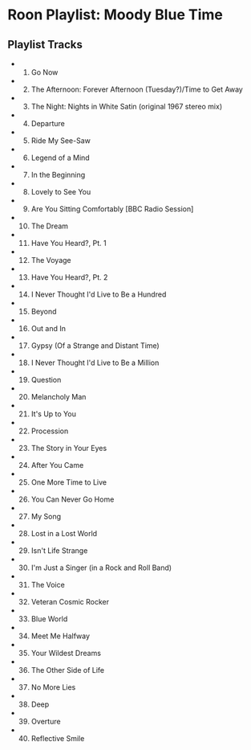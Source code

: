 # Roon Playlist: Moody Blue Time

## Playlist Tracks


- 1. Go Now
- 2. The Afternoon: Forever Afternoon (Tuesday?)/Time to Get Away
- 3. The Night: Nights in White Satin (original 1967 stereo mix)
- 4. Departure
- 5. Ride My See-Saw
- 6. Legend of a Mind
- 7. In the Beginning
- 8. Lovely to See You
- 9. Are You Sitting Comfortably [BBC Radio Session]
- 10. The Dream
- 11. Have You Heard?, Pt. 1
- 12. The Voyage
- 13. Have You Heard?, Pt. 2
- 14. I Never Thought I'd Live to Be a Hundred
- 15. Beyond
- 16. Out and In
- 17. Gypsy (Of a Strange and Distant Time)
- 18. I Never Thought I'd Live to Be a Million
- 19. Question
- 20. Melancholy Man
- 21. It's Up to You
- 22. Procession
- 23. The Story in Your Eyes
- 24. After You Came
- 25. One More Time to Live
- 26. You Can Never Go Home
- 27. My Song
- 28. Lost in a Lost World
- 29. Isn't Life Strange
- 30. I'm Just a Singer (in a Rock and Roll Band)
- 31. The Voice
- 32. Veteran Cosmic Rocker
- 33. Blue World
- 34. Meet Me Halfway
- 35. Your Wildest Dreams
- 36. The Other Side of Life
- 37. No More Lies
- 38. Deep
- 39. Overture
- 40. Reflective Smile

